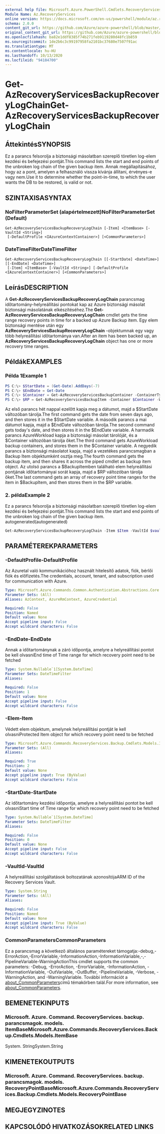 ```yaml
---
external help file: Microsoft.Azure.PowerShell.Cmdlets.RecoveryServices.Backup.dll-Help.xml
Module Name: Az.RecoveryServices
online version: https://docs.microsoft.com/en-us/powershell/module/az.recoveryservices/get-azrecoveryservicesbackuprecoverylogchain
schema: 2.0.0
content_git_url: https://github.com/Azure/azure-powershell/blob/master/src/RecoveryServices/RecoveryServices/help/Get-AzRecoveryServicesBackupRecoveryLogChain.md
original_content_git_url: https://github.com/Azure/azure-powershell/blob/master/src/RecoveryServices/RecoveryServices/help/Get-AzRecoveryServicesBackupRecoveryLogChain.md
ms.openlocfilehash: ba82e1ddf8385f74b271feb9119280d48fc1b859
ms.sourcegitcommit: 1de2b6c3c99197958fa2101bc37680e7507f91ac
ms.translationtype: MT
ms.contentlocale: hu-HU
ms.lasthandoff: 10/13/2020
ms.locfileid: "94184700"
---
```

# <span data-ttu-id="2c587-101">Get-AzRecoveryServicesBackupRecoveryLogChain</span><span class="sxs-lookup"><span data-stu-id="2c587-101">Get-AzRecoveryServicesBackupRecoveryLogChain</span></span>

## <span data-ttu-id="2c587-102">Áttekintés</span><span class="sxs-lookup"><span data-stu-id="2c587-102">SYNOPSIS</span></span>
<span data-ttu-id="2c587-103">Ez a parancs felsorolja a biztonsági másolatban szereplő töretlen log-elem kezdési és befejezési pontját.</span><span class="sxs-lookup"><span data-stu-id="2c587-103">This command lists the start and end points of the unbroken log chain of the given backup item.</span></span> <span data-ttu-id="2c587-104">Annak megállapításához, hogy az a pont, amelyen a felhasználó vissza kívánja állítani, érvényes-e vagy nem.</span><span class="sxs-lookup"><span data-stu-id="2c587-104">Use it to determine whether the point-in-time, to which the user wants the DB to be restored, is valid or not.</span></span>

## <span data-ttu-id="2c587-105">SZINTAXISA</span><span class="sxs-lookup"><span data-stu-id="2c587-105">SYNTAX</span></span>

### <span data-ttu-id="2c587-106">NoFilterParameterSet (alapértelmezett)</span><span class="sxs-lookup"><span data-stu-id="2c587-106">NoFilterParameterSet (Default)</span></span>
```
Get-AzRecoveryServicesBackupRecoveryLogChain [-Item] <ItemBase> [-VaultId <String>]
 [-DefaultProfile <IAzureContextContainer>] [<CommonParameters>]
```

### <span data-ttu-id="2c587-107">DateTimeFilter</span><span class="sxs-lookup"><span data-stu-id="2c587-107">DateTimeFilter</span></span>
```
Get-AzRecoveryServicesBackupRecoveryLogChain [[-StartDate] <DateTime>] [[-EndDate] <DateTime>]
 [-Item] <ItemBase> [-VaultId <String>] [-DefaultProfile <IAzureContextContainer>] [<CommonParameters>]
```

## <span data-ttu-id="2c587-108">Leírás</span><span class="sxs-lookup"><span data-stu-id="2c587-108">DESCRIPTION</span></span>
<span data-ttu-id="2c587-109">A **Get-AzRecoveryServicesBackupRecoveryLogChain** parancsmag időtartomány-helyreállítási pontokat kap az Azure biztonsági másolat biztonsági másolatának elkészítéséhez.</span><span class="sxs-lookup"><span data-stu-id="2c587-109">The **Get-AzRecoveryServicesBackupRecoveryLogChain** cmdlet gets the time range recovery points in time for a backed up Azure Backup item.</span></span>
<span data-ttu-id="2c587-110">Egy elem biztonsági mentése után egy **AzRecoveryServicesBackupRecoveryLogChain** -objektumnak egy vagy több helyreállítási időtartománya van.</span><span class="sxs-lookup"><span data-stu-id="2c587-110">After an item has been backed up, an **AzRecoveryServicesBackupRecoveryLogChain** object has one or more recovery time ranges.</span></span>

## <span data-ttu-id="2c587-111">Példák</span><span class="sxs-lookup"><span data-stu-id="2c587-111">EXAMPLES</span></span>

### <span data-ttu-id="2c587-112">Példa 1</span><span class="sxs-lookup"><span data-stu-id="2c587-112">Example 1</span></span>
```powershell
PS C:\> $StartDate = (Get-Date).AddDays(-7) 
PS C:\> $EndDate = Get-Date 
PS C:\> $Container = Get-AzRecoveryServicesBackupContainer -ContainerType AzureWorkload -Status Registered
PS C:\> $RP = Get-AzRecoveryServicesBackupItem -Container $Container -WorkloadType MSSQL | Get-AzRecoveryServicesBackupRecoveryLogChain -StartDate $Startdate.ToUniversalTime() -EndDate $Enddate.ToUniversalTime()
```

<span data-ttu-id="2c587-113">Az első parancs hét nappal ezelőtt kapja meg a dátumot, majd a $StartDate változóban tárolja.</span><span class="sxs-lookup"><span data-stu-id="2c587-113">The first command gets the date from seven days ago, and then stores it in the $StartDate variable.</span></span>
<span data-ttu-id="2c587-114">A második parancs a mai dátumot kapja, majd a $EndDate változóban tárolja.</span><span class="sxs-lookup"><span data-stu-id="2c587-114">The second command gets today's date, and then stores it in the $EndDate variable.</span></span>
<span data-ttu-id="2c587-115">A harmadik parancs AzureWorkload kapja a biztonsági másolat tárolóját, és a $Container változóban tárolja őket.</span><span class="sxs-lookup"><span data-stu-id="2c587-115">The third command gets AzureWorkload backup containers, and stores them in the $Container variable.</span></span>
<span data-ttu-id="2c587-116">A negyedik parancs a biztonsági másolatot kapja, majd a vezetékes parancsmagban a Backup Item objektumként osztja meg.</span><span class="sxs-lookup"><span data-stu-id="2c587-116">The fourth command gets the backup item, and then shares it across the piped cmdlet as backup item object.</span></span>
<span data-ttu-id="2c587-117">Az utolsó parancs a $BackupItemben található elem helyreállítási pontjának időtartományai sorát kapja, majd a $RP változóban tárolja őket.</span><span class="sxs-lookup"><span data-stu-id="2c587-117">The last command gets an array of recovery point time ranges for the item in $BackupItem, and then stores them in the $RP variable.</span></span>

### <span data-ttu-id="2c587-118">2. példa</span><span class="sxs-lookup"><span data-stu-id="2c587-118">Example 2</span></span>

<span data-ttu-id="2c587-119">Ez a parancs felsorolja a biztonsági másolatban szereplő töretlen log-elem kezdési és befejezési pontját.</span><span class="sxs-lookup"><span data-stu-id="2c587-119">This command lists the start and end points of the unbroken log chain of the given backup item.</span></span> <span data-ttu-id="2c587-120">autogenerated</span><span class="sxs-lookup"><span data-stu-id="2c587-120">(autogenerated)</span></span>

```powershell <!-- Aladdin Generated Example --> 
Get-AzRecoveryServicesBackupRecoveryLogChain -Item $Item -VaultId $vault.ID
```

## <span data-ttu-id="2c587-121">PARAMÉTEREK</span><span class="sxs-lookup"><span data-stu-id="2c587-121">PARAMETERS</span></span>

### <span data-ttu-id="2c587-122">-DefaultProfile</span><span class="sxs-lookup"><span data-stu-id="2c587-122">-DefaultProfile</span></span>
<span data-ttu-id="2c587-123">Az Azuretal való kommunikációhoz használt hitelesítő adatok, fiók, bérlői fiók és előfizetés.</span><span class="sxs-lookup"><span data-stu-id="2c587-123">The credentials, account, tenant, and subscription used for communication with Azure.</span></span>

```yaml
Type: Microsoft.Azure.Commands.Common.Authentication.Abstractions.Core.IAzureContextContainer
Parameter Sets: (All)
Aliases: AzContext, AzureRmContext, AzureCredential

Required: False
Position: Named
Default value: None
Accept pipeline input: False
Accept wildcard characters: False
```

### <span data-ttu-id="2c587-124">-EndDate</span><span class="sxs-lookup"><span data-stu-id="2c587-124">-EndDate</span></span>
<span data-ttu-id="2c587-125">Annak a időtartománynak a záró időpontja, amelyre a helyreállítási pontot be kell olvasni</span><span class="sxs-lookup"><span data-stu-id="2c587-125">End time of Time range for which recovery point need to be fetched</span></span>

```yaml
Type: System.Nullable`1[System.DateTime]
Parameter Sets: DateTimeFilter
Aliases:

Required: False
Position: 1
Default value: None
Accept pipeline input: False
Accept wildcard characters: False
```

### <span data-ttu-id="2c587-126">-Elem</span><span class="sxs-lookup"><span data-stu-id="2c587-126">-Item</span></span>
<span data-ttu-id="2c587-127">Védett elem objektum, amelynek helyreállítási pontját le kell olvasni</span><span class="sxs-lookup"><span data-stu-id="2c587-127">Protected Item object for which recovery point need to be fetched</span></span>

```yaml
Type: Microsoft.Azure.Commands.RecoveryServices.Backup.Cmdlets.Models.ItemBase
Parameter Sets: (All)
Aliases:

Required: True
Position: 2
Default value: None
Accept pipeline input: True (ByValue)
Accept wildcard characters: False
```

### <span data-ttu-id="2c587-128">-StartDate</span><span class="sxs-lookup"><span data-stu-id="2c587-128">-StartDate</span></span>
<span data-ttu-id="2c587-129">Az időtartomány kezdési időpontja, amelyre a helyreállítási pontot be kell olvasni</span><span class="sxs-lookup"><span data-stu-id="2c587-129">Start time of Time range for which recovery point need to be fetched</span></span>

```yaml
Type: System.Nullable`1[System.DateTime]
Parameter Sets: DateTimeFilter
Aliases:

Required: False
Position: 0
Default value: None
Accept pipeline input: False
Accept wildcard characters: False
```

### <span data-ttu-id="2c587-130">-VaultId</span><span class="sxs-lookup"><span data-stu-id="2c587-130">-VaultId</span></span>
<span data-ttu-id="2c587-131">A helyreállítási szolgáltatások boltozatának azonosítója</span><span class="sxs-lookup"><span data-stu-id="2c587-131">ARM ID of the Recovery Services Vault.</span></span>

```yaml
Type: System.String
Parameter Sets: (All)
Aliases:

Required: False
Position: Named
Default value: None
Accept pipeline input: True (ByValue)
Accept wildcard characters: False
```

### <span data-ttu-id="2c587-132">CommonParameters</span><span class="sxs-lookup"><span data-stu-id="2c587-132">CommonParameters</span></span>
<span data-ttu-id="2c587-133">Ez a parancsmag a következő általános paramétereket támogatja:-debug,-ErrorAction,-ErrorVariable,-InformationAction,-InformationVariable,-,-PipelineVariable-WarningAction</span><span class="sxs-lookup"><span data-stu-id="2c587-133">This cmdlet supports the common parameters: -Debug, -ErrorAction, -ErrorVariable, -InformationAction, -InformationVariable, -OutVariable, -OutBuffer, -PipelineVariable, -Verbose, -WarningAction, and -WarningVariable.</span></span> <span data-ttu-id="2c587-134">További információt a [about_CommonParameters](http://go.microsoft.com/fwlink/?LinkID=113216)című témakörben talál.</span><span class="sxs-lookup"><span data-stu-id="2c587-134">For more information, see [about_CommonParameters](http://go.microsoft.com/fwlink/?LinkID=113216).</span></span>

## <span data-ttu-id="2c587-135">BEMENETEK</span><span class="sxs-lookup"><span data-stu-id="2c587-135">INPUTS</span></span>

### <span data-ttu-id="2c587-136">Microsoft. Azure. Command. RecoveryServices. backup. parancsmagok. models. ItemBase</span><span class="sxs-lookup"><span data-stu-id="2c587-136">Microsoft.Azure.Commands.RecoveryServices.Backup.Cmdlets.Models.ItemBase</span></span>
<span data-ttu-id="2c587-137">System. String</span><span class="sxs-lookup"><span data-stu-id="2c587-137">System.String</span></span>

## <span data-ttu-id="2c587-138">KIMENETEK</span><span class="sxs-lookup"><span data-stu-id="2c587-138">OUTPUTS</span></span>

### <span data-ttu-id="2c587-139">Microsoft. Azure. Command. RecoveryServices. backup. parancsmagok. models. RecoveryPointBase</span><span class="sxs-lookup"><span data-stu-id="2c587-139">Microsoft.Azure.Commands.RecoveryServices.Backup.Cmdlets.Models.RecoveryPointBase</span></span>

## <span data-ttu-id="2c587-140">MEGJEGYZI</span><span class="sxs-lookup"><span data-stu-id="2c587-140">NOTES</span></span>

## <span data-ttu-id="2c587-141">KAPCSOLÓDÓ HIVATKOZÁSOK</span><span class="sxs-lookup"><span data-stu-id="2c587-141">RELATED LINKS</span></span>
